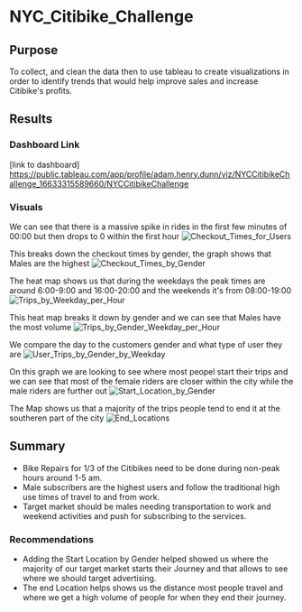 # NYC_Citibike_Challenge

## Purpose
To collect, and clean the data then to use tableau to create visualizations in order to identify trends that would help improve sales and increase Citibike's profits.


## Results

### Dashboard Link
[link to dashboard] https://public.tableau.com/app/profile/adam.henry.dunn/viz/NYCCitibikeChallenge_16633315589660/NYCCitibikeChallenge

### Visuals

We can see that there is a massive spike in rides in the first few minutes of 00:00 but then drops to 0 within the first hour
![Checkout_Times_for_Users](https://user-images.githubusercontent.com/108701073/190651449-664c8da8-32ff-4fd6-ac6b-dd5dea7a7e92.png)


This breaks down the checkout times by gender, the graph shows that Males are the highest
![Checkout_Times_by_Gender](https://user-images.githubusercontent.com/108701073/190651873-1a0e48a8-db08-4add-8f84-b74b61ed8c98.png)



The heat map shows us that during the weekdays the peak times are around 6:00-9:00 and 16:00-20:00 and the weekends it's from 08:00-19:00
![Trips_by_Weekday_per_Hour](https://user-images.githubusercontent.com/108701073/190652212-f94fda57-152f-4e98-96fd-a5950c333863.png)


This heat map breaks it down by gender and we can see that Males have the most volume
![Trips_by_Gender_Weekday_per_Hour](https://user-images.githubusercontent.com/108701073/190652555-764087f5-c2cb-4099-99dd-753aece6bd12.png)


We compare the day to the customers gender and what type of user they are
![User_Trips_by_Gender_by_Weekday](https://user-images.githubusercontent.com/108701073/190652743-28c40cf0-1437-4e6c-a7ff-2541bc4d2228.png)


On this graph we are looking to see where most peopel start their trips and we can see that most of the female riders are closer within the city while the male riders are further out
![Start_Location_by_Gender](https://user-images.githubusercontent.com/108701073/190652947-54a5a523-50de-4666-bc03-82594738403a.png)


The Map shows us that a majority of the trips people tend to end it at the southeren part of the city
![End_Locations](https://user-images.githubusercontent.com/108701073/190653224-8ed452e0-a39b-4760-bf50-48965fc17119.png)

## Summary
* Bike Repairs for 1/3 of the Citibikes need to be done during non-peak hours around 1-5 am.
* Male subscribers are the highest users and follow the traditional high use times of travel to and from work.
* Target market should be males needing transportation to work and weekend activities and push for subscribing to the services.

### Recommendations
* Adding the Start Location by Gender helped showed us where the majority of our target market starts their Journey and that allows to see where we should target advertising.
* The end Location helps shows us the distance most people travel and where we get a high volume of people for when they end their journey.
